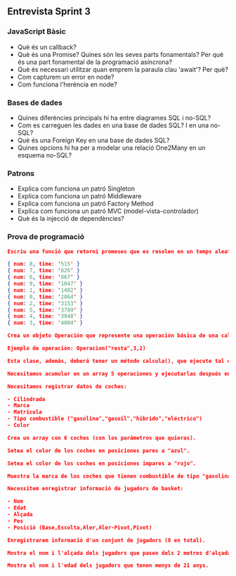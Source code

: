 ## Entrevista Sprint 3


### JavaScript Bàsic
- Què és un callback?
- Què és una Promise? Quines són les seves parts fonamentals? Per què és una part fonamental de la programació asíncrona?
- Què és necessari utilitzar quan emprem la paraula clau 'await'? Per què?
- Com capturem un error en node?
- Com funciona l'herència en node?

### Bases de dades
- Quines diferències principals hi ha entre diagrames SQL i no-SQL?
- Com es carreguen les dades en una base de dades SQL? I en una no-SQL?
- Què és una Foreign Key en una base de dades SQL?
- Quines opcions hi ha per a modelar una relació One2Many en un esquema no-SQL?

### Patrons
- Explica com funciona un patró Singleton
- Explica com funciona un patró Middleware
- Explica com funciona un patró Factory Method
- Explica com funciona un patró MVC (model-vista-controlador)
- Què és la injecció de dependències?


### Prova de programació

```json
Escriu una funció que retorni promeses que es resolen en un temps aleatori entre 0 i 5 segons. Executa-la 10 vegades de manera que puguis indentificar quin és l'ordre en el que s'han executat i el temps en el que s'han resolt, escrivint a un array les dues coses cada vegada que es resolgui una, de manera que a l'array contingui algo així:

{ num: 8, time: '515' } 
{ num: 7, time: '626' } 
{ num: 6, time: '867' } 
{ num: 9, time: '1047' } 
{ num: 1, time: '1402' } 
{ num: 0, time: '2864' } 
{ num: 2, time: '3153' } 
{ num: 5, time: '3789' } 
{ num: 4, time: '3948' } 
{ num: 3, time: '4004' }
```

```json
Crea un objeto Operación que represente una operación básica de una calculadora entre dos operandos (suma, resta,multiplicación, división, módulo)

Ejemplo de operación: Operacion("resta",3,2)

Esta clase, además, deberá tener un método calcula(), que ejecute tal operación.

Necesitamos acumular en un array 5 operaciones y ejecutarlas después en bucle mostrando el resultado por pantalla.
```

```json
Necesitamos registrar datos de coches:

- Cilindrada
- Marca
- Matrícula
- Tipo combustible ("gasolina","gasoil","híbrido","eléctrico")
- Color

Crea un array con 6 coches (con los parámetros que quieras). 

Setea el color de los coches en posiciones pares a "azul".

Setea el color de los coches en posiciones impares a "rojo".

Muestra la marca de los coches que tienen combustible de tipo "gasolina".
```

```json
Necessitem enregistrar informació de jugadors de basket: 

- Nom
- Edat
- Alçada
- Pes
- Posició (Base,Escolta,Aler,Aler-Pivot,Pivot)

Enregistrarem informació d'un conjunt de jugadors (8 en total).

Mostra el nom i l'alçada dels jugadors que pasen dels 2 metres d'alçada.

Mostra el nom i l'edad dels jugadors que tenen menys de 21 anys.
```